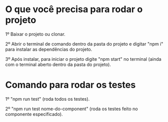 # O que você precisa para rodar o projeto

1º Baixar o projeto ou clonar.

2º Abrir o terminal de comando dentro da pasta do projeto e digitar "npm i" para instalar as dependências do projeto.

3º Após instalar, para iniciar o projeto digite "npm start" no terminal (ainda com o terminal aberto dentro da pasta do projeto).

# Comando para rodar os testes

1º "npm run test" (roda todos os testes).

2º "npm run test nome-do-component" (roda os testes feito no componente especificado).
